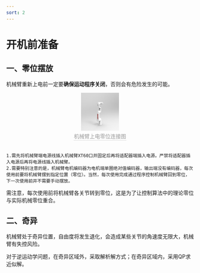 ```yaml
---
sort: 2
---
```


# 开机前准备

## 一、零位摆放

机械臂重新上电前一定要**确保运动程序关闭**，否则会有危险发生的可能。

<center>
<img src="../img/3.jpg" style="zoom:10%" alt=" 图片不见了。。。 "/>
<br>
<div style="color:orange; border-bottom: 0.1px solid #d9d9d9;
display: inline-block;
color: #999;
padding: 1px;">机械臂上电零位连接图</div>
</center>
<br>

```note
1.需先将机械臂端电源线插入机械臂XT60口并固定后再将适配器端插入电源。严禁将适配器插入电源后再将电源线插入机械臂。
2.需要特别注意的是，机械臂电机编码器为电机端单圈绝对值编码器，输出端没有编码器，每次使用前要将机械臂摆到指定位置（零位）。当然，每次使用完成通过程序控制机械臂回到零位，下一次使用前并不需要手动摆放。
```

需注意，每次使用前将机械臂各关节转到零位，这是为了让控制算法中的理论零位与实际机械零位重合。


## 二、奇异

机械臂处于奇异位置，自由度将发生退化，会造成某些关节的角速度无限大，机械臂有失控风险。

对于逆运动学问题，在奇异区域外，采取解析解方式；在奇异区域内，采用QP求近似解。

